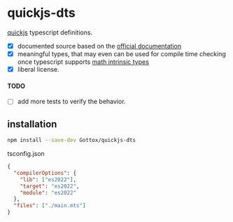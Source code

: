 # quickjs-dts
[quickjs](https://bellard.org/quickjs/) typescript definitions.

* [x] documented source based on the
  [official documentation](https://bellard.org/quickjs/quickjs.html)
* [x] meaningful types, that may even can be used for compile time checking 
  once typescript supports
  [math intrinsic types](https://github.com/microsoft/TypeScript/pull/48198)
* [x] liberal license.

#### TODO

* [ ] add more tests to verify the behavior.

## installation

```bash
npm install --save-dev Gottox/quickjs-dts
```

tsconfig.json
```json
{
  "compilerOptions": {
    "lib": ["es2022"],
    "target": "es2022",
    "module": "es2022"
  },
  "files": ["./main.mts"]
}
```

